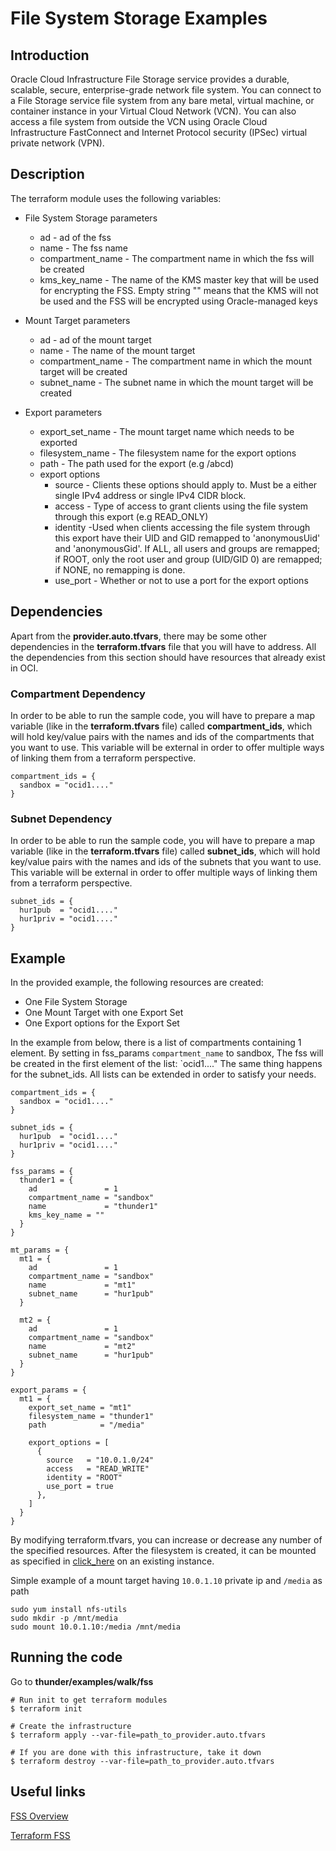 # File System Storage Examples

## Introduction
Oracle Cloud Infrastructure File Storage service provides a durable, scalable, secure, enterprise-grade network file system. You can connect to a File Storage service file system from any bare metal, virtual machine, or container instance in your Virtual Cloud Network (VCN). You can also access a file system from outside the VCN using Oracle Cloud Infrastructure FastConnect and Internet Protocol security (IPSec) virtual private network (VPN).

## Description

The terraform module uses the following variables:

* File System Storage parameters
    * ad - ad of the fss
    * name - The fss name
    * compartment_name - The compartment name in which the fss will be created
    * kms\_key\_name - The name of the KMS master key that will be used for encrypting the FSS. Empty string "" means that the KMS will not be used and the FSS will be encrypted using Oracle-managed keys
  
* Mount Target parameters
    * ad - ad of the mount target
    * name - The name of the mount target
    * compartment_name - The compartment name in which the mount target will be created
    * subnet_name - The subnet name in which the mount target will be created

* Export parameters
    * export\_set\_name - The mount target name which needs to be exported
    * filesystem_name - The filesystem name for the export options
    * path - The path used for the export (e.g /abcd)
    * export options
      * source - Clients these options should apply to. Must be a either single IPv4 address or single IPv4 CIDR block.
      * access - Type of access to grant clients using the file system through this export (e.g READ_ONLY)
      * identity -Used when clients accessing the file system through this export have their UID and GID remapped to 'anonymousUid' and 'anonymousGid'. If ALL, all users and groups are remapped; if ROOT, only the root user and group (UID/GID 0) are remapped; if NONE, no remapping is done. 
      * use_port - Whether or not to use a port for the export options


## Dependencies
Apart from the **provider.auto.tfvars**, there may be some other dependencies in the **terraform.tfvars** file that you will have to address.
All the dependencies from this section should have resources that already exist in OCI.

### Compartment Dependency
In order to be able to run the sample code, you will have to prepare a map variable (like in the **terraform.tfvars** file) called **compartment\_ids**, which will hold key/value pairs with the names and ids of the compartments that you want to use.
This variable will be external in order to offer multiple ways of linking them from a terraform perspective.

```
compartment_ids = {
  sandbox = "ocid1...."
}
```

### Subnet Dependency
In order to be able to run the sample code, you will have to prepare a map variable (like in the **terraform.tfvars** file) called **subnet\_ids**, which will hold key/value pairs with the names and ids of the subnets that you want to use.
This variable will be external in order to offer multiple ways of linking them from a terraform perspective.

```
subnet_ids = {
  hur1pub  = "ocid1...."
  hur1priv = "ocid1...."
}
```

## Example
In the provided example, the following resources are created: 
* One File System Storage
* One Mount Target with one Export Set 
* One Export options for the Export Set


In the example from below, there is a list of compartments containing 1 element. By setting in fss\_params `compartment_name` to sandbox, The fss will be created in the first element of the list: `ocid1...." The same thing happens for the subnet\_ids. All lists can be extended in order to satisfy your needs.


```
compartment_ids = {
  sandbox = "ocid1...."
}

subnet_ids = {
  hur1pub  = "ocid1...."
  hur1priv = "ocid1...."
}

fss_params = {
  thunder1 = {
    ad               = 1
    compartment_name = "sandbox"
    name             = "thunder1"
    kms_key_name = ""
  }
}

mt_params = {
  mt1 = {
    ad               = 1
    compartment_name = "sandbox"
    name             = "mt1"
    subnet_name      = "hur1pub"
  }

  mt2 = {
    ad               = 1
    compartment_name = "sandbox"
    name             = "mt2"
    subnet_name      = "hur1pub"
  }
}

export_params = {
  mt1 = {
    export_set_name = "mt1"
    filesystem_name = "thunder1"
    path            = "/media"

    export_options = [
      {
        source   = "10.0.1.0/24"
        access   = "READ_WRITE"
        identity = "ROOT"
        use_port = true
      },
    ]
  }
}

```

By modifying terraform.tfvars, you can increase or decrease any number of the specified resources.
After the filesystem is created, it can be mounted as specified in [click_here](https://docs.cloud.oracle.com/iaas/Content/File/Tasks/mountingfilesystems.htm) on an existing instance.

Simple example of a mount target having `10.0.1.10` private ip and `/media` as path

```
sudo yum install nfs-utils
sudo mkdir -p /mnt/media
sudo mount 10.0.1.10:/media /mnt/media
```

## Running the code

Go to **thunder/examples/walk/fss**
```
# Run init to get terraform modules
$ terraform init

# Create the infrastructure
$ terraform apply --var-file=path_to_provider.auto.tfvars

# If you are done with this infrastructure, take it down
$ terraform destroy --var-file=path_to_provider.auto.tfvars
```


## Useful links
[FSS Overview](https://docs.cloud.oracle.com/iaas/Content/File/Concepts/filestorageoverview.htm)

[Terraform FSS](https://www.terraform.io/docs/providers/oci/r/file_storage_file_system.html)